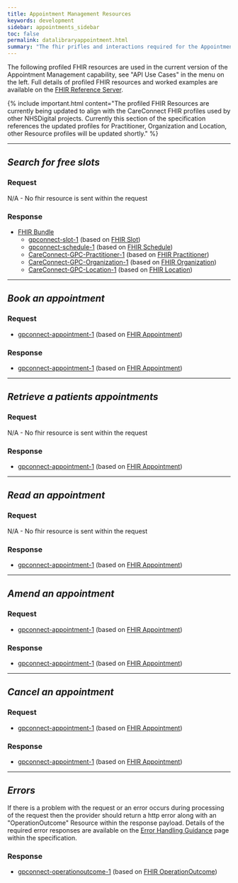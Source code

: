 ```yaml
---
title: Appointment Management Resources
keywords: development
sidebar: appointments_sidebar
toc: false
permalink: datalibraryappointment.html
summary: "The fhir prifles and interactions required for the Appointment Management capability"
---
```


The following profiled FHIR resources are used in the current version of the Appointment Management capability, see "API Use Cases" in the menu on the left. Full details of profiled FHIR resources and worked examples are available on the [FHIR Reference Server](https://fhir.nhs.uk/).

{% include important.html content="The profiled FHIR Resources are currently being updated to align with the CareConnect FHIR profiles used by other NHSDigital projects. Currently this section of the specification references the updated profiles for Practitioner, Organization and Location, other Resource profiles will be updated shortly." %}

---
## ***Search for free slots*** ##
### Request ###
N/A - No fhir resource is sent within the request

### Response ###
* [FHIR Bundle](https://www.hl7.org/fhir/DSTU2/bundle.html)
  * [gpconnect-slot-1](https://fhir.nhs.uk/StructureDefinition/gpconnect-slot-1) (based on [FHIR Slot](https://www.hl7.org/fhir/DSTU2/slot.html))
  * [gpconnect-schedule-1](https://fhir.nhs.uk/StructureDefinition/gpconnect-schedule-1) (based on [FHIR Schedule](https://www.hl7.org/fhir/DSTU2/schedule.html))
  * [CareConnect-GPC-Practitioner-1](https://fhir.nhs.uk/StructureDefinition/CareConnect-GPC-Practitioner-1) (based on [FHIR Practitioner](https://www.hl7.org/fhir/DSTU2/practitioner.html))
  * [CareConnect-GPC-Organization-1](https://fhir.nhs.uk/StructureDefinition/CareConnect-GPC-Organization-1) (based on [FHIR Organization](https://www.hl7.org/fhir/DSTU2/organization.html))
  * [CareConnect-GPC-Location-1](https://fhir.nhs.uk/StructureDefinition/CareConnect-GPC-Location-1) (based on [FHIR Location](https://www.hl7.org/fhir/DSTU2/location.html))

  
---
## ***Book an appointment*** ##
### Request ###
* [gpconnect-appointment-1](https://fhir.nhs.uk/StructureDefinition/gpconnect-appointment-1) (based on [FHIR Appointment](https://www.hl7.org/fhir/DSTU2/appointment.html))

### Response ###
* [gpconnect-appointment-1](https://fhir.nhs.uk/StructureDefinition/gpconnect-appointment-1) (based on [FHIR Appointment](https://www.hl7.org/fhir/DSTU2/appointment.html))


---
## ***Retrieve a patients appointments*** ##
### Request ###
N/A - No fhir resource is sent within the request

### Response ###
* [gpconnect-appointment-1](https://fhir.nhs.uk/StructureDefinition/gpconnect-appointment-1) (based on [FHIR Appointment](https://www.hl7.org/fhir/DSTU2/appointment.html))


---
## ***Read an appointment*** ##
### Request ###
N/A - No fhir resource is sent within the request

### Response ###
* [gpconnect-appointment-1](https://fhir.nhs.uk/StructureDefinition/gpconnect-appointment-1) (based on [FHIR Appointment](https://www.hl7.org/fhir/DSTU2/appointment.html))


---
## ***Amend an appointment*** ##
### Request ###
* [gpconnect-appointment-1](https://fhir.nhs.uk/StructureDefinition/gpconnect-appointment-1) (based on [FHIR Appointment](https://www.hl7.org/fhir/DSTU2/appointment.html))

### Response ###
* [gpconnect-appointment-1](https://fhir.nhs.uk/StructureDefinition/gpconnect-appointment-1) (based on [FHIR Appointment](https://www.hl7.org/fhir/DSTU2/appointment.html))


---
## ***Cancel an appointment*** ##
### Request ###
* [gpconnect-appointment-1](https://fhir.nhs.uk/StructureDefinition/gpconnect-appointment-1) (based on [FHIR Appointment](https://www.hl7.org/fhir/DSTU2/appointment.html))

### Response ###
* [gpconnect-appointment-1](https://fhir.nhs.uk/StructureDefinition/gpconnect-appointment-1) (based on [FHIR Appointment](https://www.hl7.org/fhir/DSTU2/appointment.html))

---
## ***Errors*** ##

If there is a problem with the request or an error occurs during processing of the request then the provider should return a http error along with an "OperationOutcome" Resource within the response payload. Details of the required error responses are available on the [Error Handling Guidance](/development_fhir_error_handling_guidance.html) page within the specification.

### Response ###
* [gpconnect-operationoutcome-1](https://fhir.nhs.uk/StructureDefinition/gpconnect-operationoutcome-1) (based on [FHIR OperationOutcome](https://www.hl7.org/fhir/DSTU2/operationoutcome.html))